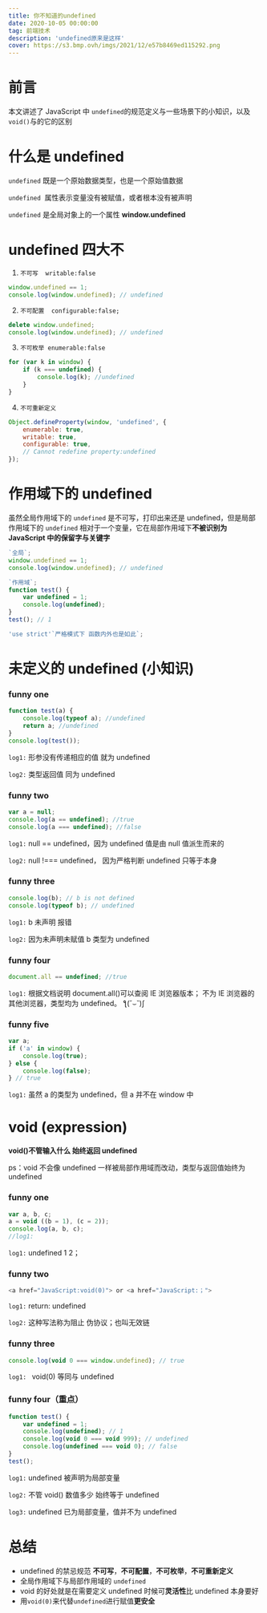 ```yaml
---
title: 你不知道的undefined
date: 2020-10-05 00:00:00
tag: 前端技术
description: 'undefined原来是这样'
cover: https://s3.bmp.ovh/imgs/2021/12/e57b8469ed115292.png
---
```


# 前言

本文讲述了 JavaScript 中 `undefined`的规范定义与一些场景下的小知识，以及 `void()`与的它的区别

# 什么是 undefined

`undefined` 既是一个原始数据类型，也是一个原始值数据

`undefined`  属性表示变量没有被赋值，或者根本没有被声明

`undefined` 是全局对象上的一个属性 **window.undefined**

# undefined 四大不

1. `不可写  writable:false`

```javascript
window.undefined == 1;
console.log(window.undefined); // undefined
```

2. `不可配置  configurable:false;`

```javascript
delete window.undefined;
console.log(window.undefined); // undefined
```

3. `不可枚举 enumerable:false`

```javascript
for (var k in window) {
	if (k === undefined) {
		console.log(k); //undefined
	}
}
```

4. `不可重新定义`

```javascript
Object.defineProperty(window, 'undefined', {
	enumerable: true,
	writable: true,
	configurable: true,
	// Cannot redefine property:undefined
});
```

# 作用域下的 undefined

虽然全局作用域下的 `undefined` 是不可写，打印出来还是 undefined，但是局部作用域下的 `undefined` 相对于一个变量，它在局部作用域下**不被识别为 JavaScript 中的保留字与关键字**

```javascript
`全局`;
window.undefined == 1;
console.log(window.undefined); // undefined

`作用域`;
function test() {
	var undefined = 1;
	console.log(undefined);
}
test(); // 1

'use strict'`严格模式下 函数内外也是如此`;
```

# 未定义的 undefined (小知识)

### **funny one**

```javascript
function test(a) {
	console.log(typeof a); //undefined
	return a; //undefined
}
console.log(test());
```

`log1:` 形参没有传递相应的值 就为 undefined

`log2:` 类型返回值 同为 undefined

### **funny two**

```javascript
var a = null;
console.log(a == undefined); //true
console.log(a === undefined); //false
```

`log1:` null == undefined，因为 undefined 值是由 null 值派生而来的

`log2:` null !=== undefined， 因为严格判断 undefined 只等于本身

### **funny three**

```js
console.log(b); // b is not defined
console.log(typeof b); // undefined
```

`log1:` b 未声明 报错

`log2:` 因为未声明未赋值 b 类型为 undefined

### **funny four**

```js
document.all == undefined; //true
```

`log1:` 根据文档说明 document.all()可以查阅 IE 浏览器版本； 不为 IE 浏览器的其他浏览器，类型均为 undefined。 ƪ(˘⌣˘)ʃ

### **funny five**

```js
var a;
if ('a' in window) {
	console.log(true);
} else {
	console.log(false);
} // true
```

`log1:` 虽然 a 的类型为 undefined，但 a 并不在 window 中

# void (expression)

**void()不管输入什么 始终返回 undefined**

ps：void 不会像 undefined 一样被局部作用域而改动，类型与返回值始终为 undefined

### **funny one**

```javascript
var a, b, c;
a = void ((b = 1), (c = 2));
console.log(a, b, c);
//log1:
```

`log1:` undefined 1 2；

### **funny two**

```javascript
<a href="JavaScript:void(0)"> or <a href="JavaScript:；">
```

`log1:` return: undefined

`log2:` 这种写法称为阻止 伪协议；也叫无效链

### **funny three**

```javascript
console.log(void 0 === window.undefined); // true
```

`log1: ` void(0) 等同与 undefined

### **funny four（重点）**

```javascript
function test() {
	var undefined = 1;
	console.log(undefined); // 1
	console.log(void 0 === void 999); // undefined
	console.log(undefined === void 0); // false
}
test();
```

`log1:` undefined 被声明为局部变量

`log2:` 不管 void() 数值多少 始终等于 undefined

`log3:` undefined 已为局部变量，值并不为 undefined

# 总结

-   undefined 的禁忌规范 **不可写**，**不可配置**，**不可枚举**，**不可重新定义**
-   全局作用域下与局部作用域的 `undefined`
-   void 的好处就是在需要定义 undefined 时候可**灵活性**比 undefined 本身要好
-   用`void(0)`来代替`undefined`进行赋值**更安全**
